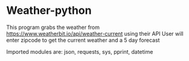 # Weather-python
This program grabs the weather from https://www.weatherbit.io/api/weather-current using their API
User will enter zipcode to get the current weather and a 5 day forecast

Imported modules are: json, requests, sys, pprint, datetime
